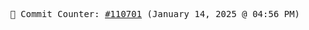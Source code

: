<p align="center">
    <samp>
        📮 Commit Counter: <a href="https://github.com/Javascript-void0/Javascript-void0/commits/main">#110701</a> (January 14, 2025 @ 04:56 PM)
    </samp>
</p>